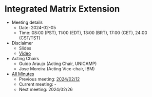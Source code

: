 
# Integrated Matrix Extension

* Meeting details
  * Date: 2024-02-05 
  * Time: 08:00 (PST), 11:00 (EDT), 13:00 (BRT), 17:00 (CET), 24:00 (CST/TST)
* Disclaimer
  * Slides
  * [Video](https://drive.google.com/file/d/1NddUrkHPJukhUo8OeD7uvrWCqRaMt9zx/view) 
* Acting Chairs
  * Guido Araujo  (Acting Chair, UNICAMP)
  * Jose Moreira  (Acting Vice-chair, IBM)
* [All Minutes](https://github.com/riscv-admin/integrated-matrix-extension/wiki/IME-TG-Minutes)
  * Previous meeting: [2024/02/12](#20240212)
  * Current meeting: -
  * Next meeting: 2024/02/26



